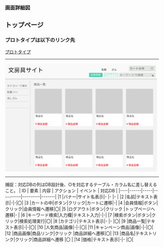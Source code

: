 ### 画面詳細図
## トップページ
### プロトタイプは以下のリンク先
[プロトタイプ](https://www.figma.com/file/ZBReba9UB4XT2DDuA352MB/文房具サイト?node-id=0%3A1)
*****
<img src="./img/トップページ(ログイン後).png" width="500">

*****
捕捉：対応DBの列はDB設計後、○を対応するテーブル・カラム名に差し替えること。
| ID | 要素 | 内容 | アクション | イベント | 対応DB |
|----|------|-----|----------|---------|-------|
|1   |バナー|サイト名表示|-     |-        |-      |
|2   |名前|テキスト表示|-|-|〇|
|3   |カートの中|ボタン|クリック|カートに遷移|-|
|4   |会員情報|ボタン|クリック|会員情報へ遷移|〇|
|5   |ログアウト|ボタン|クリック   |トップページへ遷移|-      |
|6   |キーワード検索|入力欄|テキスト入力|-|-|
|7   |検索ボタン|ボタン|クリック|検索処理実行|〇|
|8   |カテゴリ|テキスト表示|-       |-       |〇|
|9   |商品一覧|テキスト表示|-|-|〇|
|10  |人気商品|画像|-|-|〇|
|11  |キャンペーン商品|画像|-|-|〇|
|12  |商品画像|商品リンク|クリック |商品詳細へ遷移|〇|
|13  |商品名|テキストリンク|クリック|商品詳細へ遷移   |〇      |
|14  |価格|テキスト表示|-|-           |〇|


